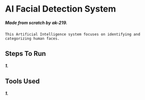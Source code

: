 # AI Facial Detection System
##### Made from scratch by ak-219.

```
This Artificial Intelligence system focuses on identifying and categorizing human faces.
```

## Steps To Run
##### 1. 

## Tools Used
##### 1. 
